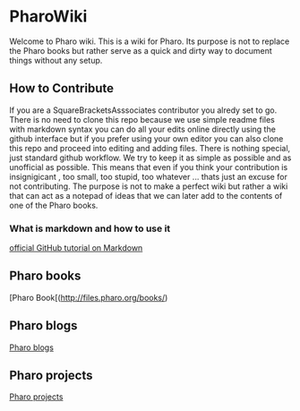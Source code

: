 # PharoWiki
Welcome to Pharo wiki. This is a wiki for Pharo. Its purpose is not to replace the Pharo books but rather serve as a quick and dirty way to document things without any setup. 

## How to Contribute
If you are a SquareBracketsAsssociates contributor you alredy set to go. There is no need to clone this repo because we use simple readme files with markdown syntax you can do all your edits online directly using the github interface but if you prefer using your own editor you can also clone this repo and proceed into editing and adding files. There is nothing special, just standard github workflow. We try to keep it as simple as possible and as unofficial as possible. This means that even if you think your contribution is insignigicant , too small, too stupid, too whatever ... thats just an excuse for not contributing. The purpose is not to make a perfect wiki but rather a wiki that can act as a notepad of ideas that we can later add to the contents of one of the Pharo books.

### What is markdown and how to use it

[official GitHub tutorial on Markdown](https://guides.github.com/features/mastering-markdown/)

## Pharo books

[Pharo Book[(http://files.pharo.org/books/)

## Pharo blogs

[Pharo blogs](https://github.com/SquareBracketAssociates/PharoWiki/blob/master/blogs.md)
                                                                                                        
## Pharo projects

[Pharo projects](https://github.com/SquareBracketAssociates/PharoWiki/blob/master/projects.md)
